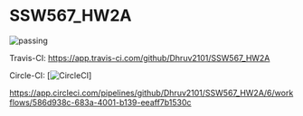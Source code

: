 # SSW567_HW2A
![passing](https://user-images.githubusercontent.com/82755401/218358621-8aa656ab-a7f0-4509-86d1-d567bf6e57fc.svg)

Travis-CI: https://app.travis-ci.com/github/Dhruv2101/SSW567_HW2A

Circle-CI: 
[![CircleCI](https://circleci.com/gh/Dhruv2101/SSW567_HW2A.svg?style=svg)]

[https://app.circleci.com/pipelines/github/Dhruv2101/SSW567_HW2A/6/workflows/586d938c-683a-4001-b139-eeaff7b1530c
](https://app.circleci.com/pipelines/github/Dhruv2101/SSW567_HW2A?branch=main)

